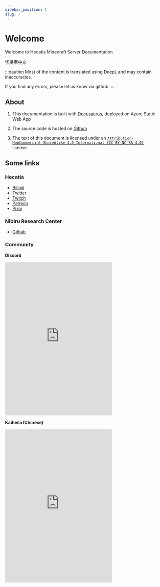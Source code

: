 ```yaml
---
sidebar_position: 1
slug: /
---
```


# Welcome

Welcome to Hecatia Minecraft Server Documentation

[切换至中文](https://docs.hecatia.moe/)

:::caution
Most of the content is translated using DeepL and may contain inaccuracies.

If you find any errors, please let us know via github.
:::

## About

1. This documentation is built with [Docusaurus](https://docusaurus.io/), deployed on Azure Static Web App

2. The source code is hosted on [Github](https://github.com/NibiruResearchCenter/server-documentation/)

3. The text of this document is licensed under an [`Attribution-NonCommercial-ShareAlike 4.0 International (CC BY-NC-SA 4.0)`](https://creativecommons.org/licenses/by-nc-sa/4.0/) license

## Some links

### Hecatia

- [Bilibili](https://space.bilibili.com/693)
- [Twitter](https://twitter.com/Hecatiaz)
- [Twitch](https://www.twitch.tv/hecatiaz)
- [Patreon](https://www.patreon.com/Hecatia)
- [Pixiv](https://www.pixiv.net/artworks/90288006)


### Nibiru Research Center

- [Github](https://github.com/NibiruResearchCenter)


### Community

**Discord**

<iframe src="https://discord.com/widget?id=590430475215175680&theme=dark" width="350" height="500" allowtransparency="true" frameborder="0" sandbox="allow-popups allow-popups-to-escape-sandbox allow-same-origin allow-scripts"></iframe>


**Kaiheila (Chinese)**

<iframe src="https://kaiheila.cn/widget?id=6287445672135030&theme=dark" width="350" height="500" allowtransparency="true" frameborder="0"></iframe>
